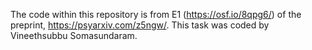 The code within this repository is from E1 (https://osf.io/8qpg6/) of the preprint, https://psyarxiv.com/z5ngw/. This task was coded by Vineethsubbu Somasundaram.
